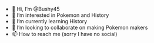 - 👋 Hi, I’m @Bushy45
- 👀 I’m interested in Pokemon and History
- 🌱 I’m currently learning History
- 💞️ I’m looking to collaborate on making Pokemon makers
- 📫 How to reach me (sorry I have no social)

<!---
Bushy45/Bushy45 is a ✨ special ✨ repository because its `README.md` (this file) appears on your GitHub profile.
You can click the Preview link to take a look at your changes.
--->
